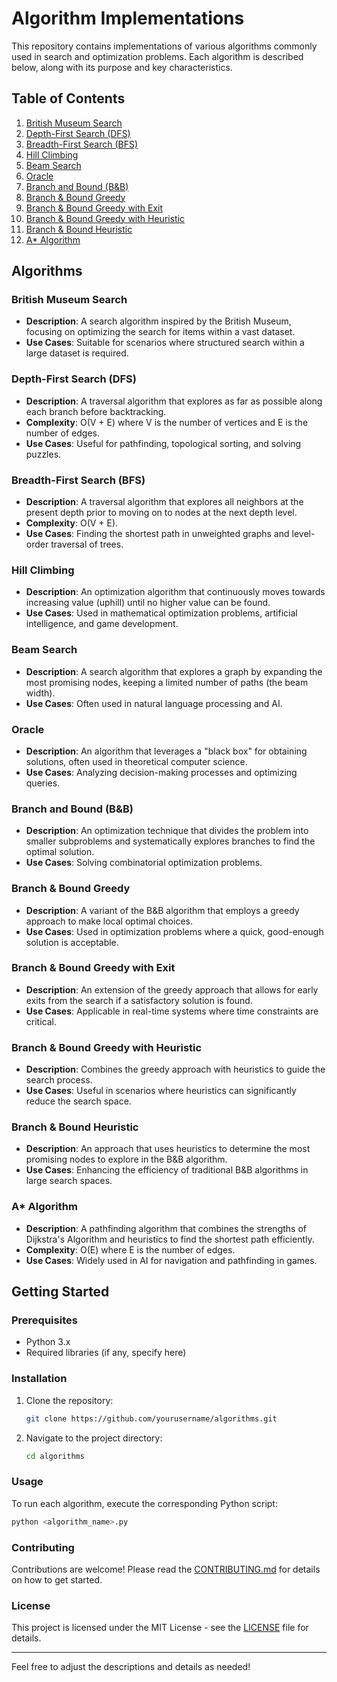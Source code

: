 # Algorithm Implementations

This repository contains implementations of various algorithms commonly used in search and optimization problems. Each algorithm is described below, along with its purpose and key characteristics.

## Table of Contents
1. [British Museum Search](#british-museum-search)
2. [Depth-First Search (DFS)](#depth-first-search-dfs)
3. [Breadth-First Search (BFS)](#breadth-first-search-bfs)
4. [Hill Climbing](#hill-climbing)
5. [Beam Search](#beam-search)
6. [Oracle](#oracle)
7. [Branch and Bound (B&B)](#branch-and-bound-bb)
8. [Branch & Bound Greedy](#branch--bound-greedy)
9. [Branch & Bound Greedy with Exit](#branch--bound-greedy-with-exit)
10. [Branch & Bound Greedy with Heuristic](#branch--bound-greedy-with-heuristic)
11. [Branch & Bound Heuristic](#branch--bound-heuristic)
12. [A* Algorithm](#a-algorithm)

## Algorithms

### British Museum Search
- **Description**: A search algorithm inspired by the British Museum, focusing on optimizing the search for items within a vast dataset.
- **Use Cases**: Suitable for scenarios where structured search within a large dataset is required.

### Depth-First Search (DFS)
- **Description**: A traversal algorithm that explores as far as possible along each branch before backtracking.
- **Complexity**: O(V + E) where V is the number of vertices and E is the number of edges.
- **Use Cases**: Useful for pathfinding, topological sorting, and solving puzzles.

### Breadth-First Search (BFS)
- **Description**: A traversal algorithm that explores all neighbors at the present depth prior to moving on to nodes at the next depth level.
- **Complexity**: O(V + E).
- **Use Cases**: Finding the shortest path in unweighted graphs and level-order traversal of trees.

### Hill Climbing
- **Description**: An optimization algorithm that continuously moves towards increasing value (uphill) until no higher value can be found.
- **Use Cases**: Used in mathematical optimization problems, artificial intelligence, and game development.

### Beam Search
- **Description**: A search algorithm that explores a graph by expanding the most promising nodes, keeping a limited number of paths (the beam width).
- **Use Cases**: Often used in natural language processing and AI.

### Oracle
- **Description**: An algorithm that leverages a "black box" for obtaining solutions, often used in theoretical computer science.
- **Use Cases**: Analyzing decision-making processes and optimizing queries.

### Branch and Bound (B&B)
- **Description**: An optimization technique that divides the problem into smaller subproblems and systematically explores branches to find the optimal solution.
- **Use Cases**: Solving combinatorial optimization problems.

### Branch & Bound Greedy
- **Description**: A variant of the B&B algorithm that employs a greedy approach to make local optimal choices.
- **Use Cases**: Used in optimization problems where a quick, good-enough solution is acceptable.

### Branch & Bound Greedy with Exit
- **Description**: An extension of the greedy approach that allows for early exits from the search if a satisfactory solution is found.
- **Use Cases**: Applicable in real-time systems where time constraints are critical.

### Branch & Bound Greedy with Heuristic
- **Description**: Combines the greedy approach with heuristics to guide the search process.
- **Use Cases**: Useful in scenarios where heuristics can significantly reduce the search space.

### Branch & Bound Heuristic
- **Description**: An approach that uses heuristics to determine the most promising nodes to explore in the B&B algorithm.
- **Use Cases**: Enhancing the efficiency of traditional B&B algorithms in large search spaces.

### A* Algorithm
- **Description**: A pathfinding algorithm that combines the strengths of Dijkstra's Algorithm and heuristics to find the shortest path efficiently.
- **Complexity**: O(E) where E is the number of edges.
- **Use Cases**: Widely used in AI for navigation and pathfinding in games.

## Getting Started

### Prerequisites
- Python 3.x
- Required libraries (if any, specify here)

### Installation
1. Clone the repository:
   ```bash
   git clone https://github.com/yourusername/algorithms.git
   ```
2. Navigate to the project directory:
   ```bash
   cd algorithms
   ```

### Usage
To run each algorithm, execute the corresponding Python script:
```bash
python <algorithm_name>.py
```

### Contributing
Contributions are welcome! Please read the [CONTRIBUTING.md](CONTRIBUTING.md) for details on how to get started.

### License
This project is licensed under the MIT License - see the [LICENSE](LICENSE) file for details.

---

Feel free to adjust the descriptions and details as needed!
